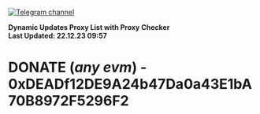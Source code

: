[![Telegram channel](https://img.shields.io/endpoint?url=https://runkit.io/damiankrawczyk/telegram-badge/branches/master?url=https://t.me/n4z4v0d)](https://t.me/n4z4v0d) 

**Dynamic Updates Proxy List with Proxy Checker**  
**Last Updated: 22.12.23 09:57**

# DONATE (_any evm_) - 0xDEADf12DE9A24b47Da0a43E1bA70B8972F5296F2
